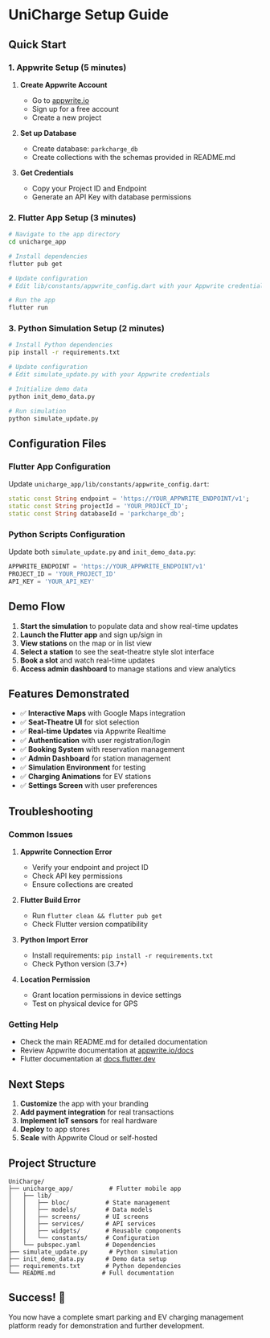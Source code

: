 # UniCharge Setup Guide

## Quick Start

### 1. Appwrite Setup (5 minutes)

1. **Create Appwrite Account**
   - Go to [appwrite.io](https://appwrite.io)
   - Sign up for a free account
   - Create a new project

2. **Set up Database**
   - Create database: `parkcharge_db`
   - Create collections with the schemas provided in README.md

3. **Get Credentials**
   - Copy your Project ID and Endpoint
   - Generate an API Key with database permissions

### 2. Flutter App Setup (3 minutes)

```bash
# Navigate to the app directory
cd unicharge_app

# Install dependencies
flutter pub get

# Update configuration
# Edit lib/constants/appwrite_config.dart with your Appwrite credentials

# Run the app
flutter run
```

### 3. Python Simulation Setup (2 minutes)

```bash
# Install Python dependencies
pip install -r requirements.txt

# Update configuration
# Edit simulate_update.py with your Appwrite credentials

# Initialize demo data
python init_demo_data.py

# Run simulation
python simulate_update.py
```

## Configuration Files

### Flutter App Configuration
Update `unicharge_app/lib/constants/appwrite_config.dart`:

```dart
static const String endpoint = 'https://YOUR_APPWRITE_ENDPOINT/v1';
static const String projectId = 'YOUR_PROJECT_ID';
static const String databaseId = 'parkcharge_db';
```

### Python Scripts Configuration
Update both `simulate_update.py` and `init_demo_data.py`:

```python
APPWRITE_ENDPOINT = 'https://YOUR_APPWRITE_ENDPOINT/v1'
PROJECT_ID = 'YOUR_PROJECT_ID'
API_KEY = 'YOUR_API_KEY'
```

## Demo Flow

1. **Start the simulation** to populate data and show real-time updates
2. **Launch the Flutter app** and sign up/sign in
3. **View stations** on the map or in list view
4. **Select a station** to see the seat-theatre style slot interface
5. **Book a slot** and watch real-time updates
6. **Access admin dashboard** to manage stations and view analytics

## Features Demonstrated

- ✅ **Interactive Maps** with Google Maps integration
- ✅ **Seat-Theatre UI** for slot selection
- ✅ **Real-time Updates** via Appwrite Realtime
- ✅ **Authentication** with user registration/login
- ✅ **Booking System** with reservation management
- ✅ **Admin Dashboard** for station management
- ✅ **Simulation Environment** for testing
- ✅ **Charging Animations** for EV stations
- ✅ **Settings Screen** with user preferences

## Troubleshooting

### Common Issues

1. **Appwrite Connection Error**
   - Verify your endpoint and project ID
   - Check API key permissions
   - Ensure collections are created

2. **Flutter Build Error**
   - Run `flutter clean && flutter pub get`
   - Check Flutter version compatibility

3. **Python Import Error**
   - Install requirements: `pip install -r requirements.txt`
   - Check Python version (3.7+)

4. **Location Permission**
   - Grant location permissions in device settings
   - Test on physical device for GPS

### Getting Help

- Check the main README.md for detailed documentation
- Review Appwrite documentation at [appwrite.io/docs](https://appwrite.io/docs)
- Flutter documentation at [docs.flutter.dev](https://docs.flutter.dev)

## Next Steps

1. **Customize** the app with your branding
2. **Add payment integration** for real transactions
3. **Implement IoT sensors** for real hardware
4. **Deploy** to app stores
5. **Scale** with Appwrite Cloud or self-hosted

## Project Structure

```
UniCharge/
├── unicharge_app/          # Flutter mobile app
│   ├── lib/
│   │   ├── bloc/          # State management
│   │   ├── models/        # Data models
│   │   ├── screens/       # UI screens
│   │   ├── services/      # API services
│   │   ├── widgets/       # Reusable components
│   │   └── constants/     # Configuration
│   └── pubspec.yaml       # Dependencies
├── simulate_update.py      # Python simulation
├── init_demo_data.py      # Demo data setup
├── requirements.txt       # Python dependencies
└── README.md             # Full documentation
```

## Success! 🎉

You now have a complete smart parking and EV charging management platform ready for demonstration and further development.
